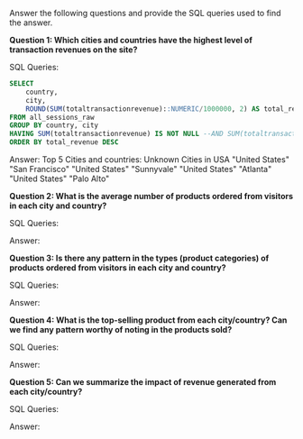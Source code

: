 Answer the following questions and provide the SQL queries used to find the answer.

    
**Question 1: Which cities and countries have the highest level of transaction revenues on the site?**


SQL Queries:
```sql
SELECT
	country,
	city,
	ROUND(SUM(totaltransactionrevenue)::NUMERIC/1000000, 2) AS total_revenue
FROM all_sessions_raw
GROUP BY country, city
HAVING SUM(totaltransactionrevenue) IS NOT NULL --AND SUM(totaltransactionrevenue) > 0
ORDER BY total_revenue DESC
```


Answer: Top 5 Cities and countries:
Unknown Cities in USA
"United States"	"San Francisco"
"United States"	"Sunnyvale"
"United States"	"Atlanta"
"United States"	"Palo Alto"



**Question 2: What is the average number of products ordered from visitors in each city and country?**


SQL Queries:



Answer:





**Question 3: Is there any pattern in the types (product categories) of products ordered from visitors in each city and country?**


SQL Queries:



Answer:





**Question 4: What is the top-selling product from each city/country? Can we find any pattern worthy of noting in the products sold?**


SQL Queries:



Answer:





**Question 5: Can we summarize the impact of revenue generated from each city/country?**

SQL Queries:



Answer:







